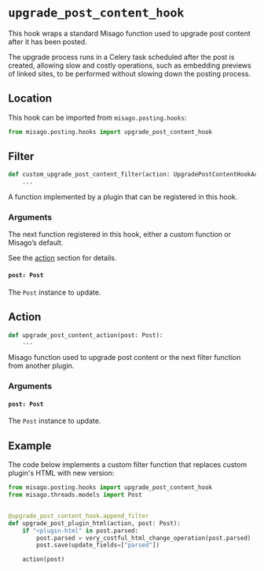 # `upgrade_post_content_hook`

This hook wraps a standard Misago function used to upgrade post content after it has been posted.

The upgrade process runs in a Celery task scheduled after the post is created, allowing slow and costly operations, such as embedding previews of linked sites, to be performed without slowing down the posting process.


## Location

This hook can be imported from `misago.posting.hooks`:

```python
from misago.posting.hooks import upgrade_post_content_hook
```


## Filter

```python
def custom_upgrade_post_content_filter(action: UpgradePostContentHookAction, post: Post):
    ...
```

A function implemented by a plugin that can be registered in this hook.


### Arguments

The next function registered in this hook, either a custom function or Misago’s default.

See the [action](#action) section for details.


#### `post: Post`

The `Post` instance to update.


## Action

```python
def upgrade_post_content_action(post: Post):
    ...
```

Misago function used to upgrade post content or the next filter function from another plugin.


### Arguments

#### `post: Post`

The `Post` instance to update.


## Example

The code below implements a custom filter function that replaces custom plugin's HTML with new version:

```python
from misago.posting.hooks import upgrade_post_content_hook
from misago.threads.models import Post


@upgrade_post_content_hook.append_filter
def upgrade_post_plugin_html(action, post: Post):
    if "<plugin-html" in post.parsed:
        post.parsed = very_costful_html_change_operation(post.parsed)
        post.save(update_fields=["parsed"])

    action(post)
```